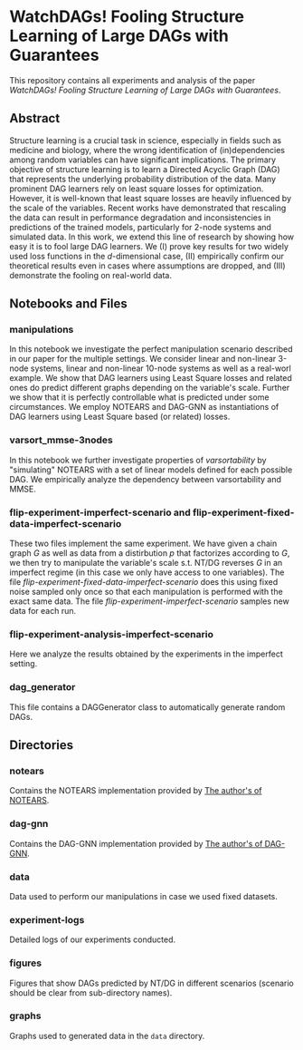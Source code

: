 # WatchDAGs! Fooling Structure Learning of Large DAGs with Guarantees 
This repository contains all experiments and analysis of the paper *WatchDAGs! Fooling Structure Learning of Large DAGs with Guarantees*.

## Abstract
Structure learning is a crucial task in science, especially in fields such as medicine and biology, where the wrong identification of (in)dependencies among random variables can have significant implications. The primary objective of structure learning is to learn a Directed Acyclic Graph (DAG) that represents the underlying probability distribution of the data. Many prominent DAG learners rely on least square losses for optimization. However, it is well-known that least square losses are heavily influenced by the scale of the variables. Recent works have demonstrated that rescaling the data can result in performance degradation and inconsistencies in predictions of the trained models, particularly for 2-node systems and simulated data. In this work, we extend this line of research by showing how easy it is to fool large DAG learners. We (I) prove key results for two widely used loss functions in the $d$-dimensional case, (II) empirically confirm our theoretical results even in cases where assumptions are dropped, and (III) demonstrate the fooling on real-world data.

## Notebooks and Files

### manipulations
In this notebook we investigate the perfect manipulation scenario described in our paper for the multiple settings. We consider linear and non-linear 3-node systems, linear and non-linear 10-node systems as well as a real-worl example. We show that DAG learners using Least Square losses and related ones do predict different graphs depending on the variable's scale. Further we show that it is perfectly controllable what is predicted under some circumstances. We employ NOTEARS and DAG-GNN as instantiations of DAG learners using Least Square based (or related) losses.

### varsort_mmse-3nodes
In this notebook we further investigate properties of _varsortability_ by "simulating" NOTEARS with a set of linear models defined for each possible DAG. We empirically analyze the dependency between varsortability and MMSE.

### flip-experiment-imperfect-scenario and flip-experiment-fixed-data-imperfect-scenario
These two files implement the same experiment. We have given a chain graph $G$ as well as data from a distirbution $p$ that factorizes according to $G$, we then try to manipulate the variable's scale s.t. NT/DG reverses $G$ in an imperfect regime (in this case we only have access to one variables). The file _flip-experiment-fixed-data-imperfect-scenario_ does this using fixed noise sampled only once so that each manipulation is performed with the exact same data. The file _flip-experiment-imperfect-scenario_ samples new data for each run.

### flip-experiment-analysis-imperfect-scenario
Here we analyze the results obtained by the experiments in the imperfect setting.

### dag\_generator
This file contains a DAGGenerator class to automatically generate random DAGs.

## Directories
### notears
Contains the NOTEARS implementation provided by [The author's of NOTEARS](https://github.com/xunzheng/notears). 

### dag-gnn
Contains the DAG-GNN implementation provided by [The author's of DAG-GNN](https://github.com/fishmoon1234/DAG-GNN).

### data
Data used to perform our manipulations in case we used fixed datasets. 

### experiment-logs
Detailed logs of our experiments conducted. 

### figures
Figures that show DAGs predicted by NT/DG in different scenarios (scenario should be clear from sub-directory names).

### graphs
Graphs used to generated data in the `data` directory.



